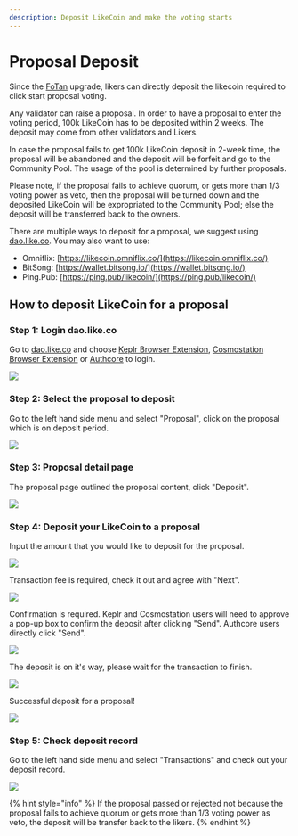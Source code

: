 ```yaml
---
description: Deposit LikeCoin and make the voting starts
---
```


# Proposal Deposit

Since the [FoTan](https://cloudflare-ipfs.com/ipfs/Qmb7AYNsbRJ95dWXCYCkUbpypAVfuxMZwB1D8wFHfwrLyc/) upgrade, likers can directly deposit the likecoin required to click start proposal voting.&#x20;

Any validator can raise a proposal. In order to have a proposal to enter the voting period, 100k LikeCoin has to be deposited within 2 weeks. The deposit may come from other validators and Likers.

In case the proposal fails to get 100k LikeCoin deposit in 2-week time, the proposal will be abandoned and the deposit will be forfeit and go to the Community Pool. The usage of the pool is determined by further proposals.

Please note, if the proposal fails to achieve quorum, or gets more than 1/3 voting power as veto, then the proposal will be turned down and the deposited LikeCoin will be expropriated to the Community Pool; else the deposit will be transferred back to the owners.

There are multiple ways to deposit for a proposal, we suggest using [dao.like.co](https://dao.like.co/welcome). You may also want to use:

* Omniflix: [https://likecoin.omniflix.co/](https://likecoin.omniflix.co/)
* BitSong: [https://wallet.bitsong.io/](https://wallet.bitsong.io/)
* Ping.Pub: [https://ping.pub/likecoin/](https://ping.pub/likecoin/)

How to deposit LikeCoin for a proposal&#x20;
--------------------------------------------

### Step 1: Login dao.like.co

Go to [dao.like.co](https://dao.like.co/) and choose [Keplr Browser Extension](../../user-guide/liker-id/register-with-keplr.md), [Cosmostation Browser Extension](../wallet/cosmostation/) or [Authcore](../../user-guide/liker-id/register/) to login.

![](<../../.gitbook/assets/Civic Liker Web 3-01.png>)

### &#xD;&#xD;Step 2: Select the proposal to deposit

Go to the left hand side menu and select "Proposal", click on the proposal which is on deposit period.



![](<../../.gitbook/assets/Proposal Deposit 01.png>)

### &#xD;Step 3: Proposal detail page

The proposal page outlined the proposal content, click "Deposit".

![](<../../.gitbook/assets/Proposal Deposit 02.png>)

### Step 4: Deposit your LikeCoin to a proposal

Input the amount that you would like to deposit for the proposal.

![](<../../.gitbook/assets/Proposal Deposit 03.png>)

Transaction fee is required, check it out and agree with "Next".



![](<../../.gitbook/assets/Proposal Deposit 04.png>)

Confirmation is required. Keplr and Cosmostation users will need to approve a pop-up box to confirm the deposit after clicking "Send". Authcore users directly click "Send".



![](<../../.gitbook/assets/Proposal Deposit 05.png>)

The deposit is on it's way, please wait for the transaction to finish.



![](<../../.gitbook/assets/Proposal Deposit 06.png>)

Successful deposit for a proposal!

![](<../../.gitbook/assets/Proposal Deposit 07.png>)

### &#xD;Step 5: Check deposit record

Go to the left hand side menu and select "Transactions" and check out your deposit record.

![](<../../.gitbook/assets/Proposal Deposit 08.png>)

{% hint style="info" %}
If the proposal passed or rejected not because the proposal fails to achieve quorum or gets more than 1/3 voting power as veto, the deposit will be transfer back to the likers.
{% endhint %}
